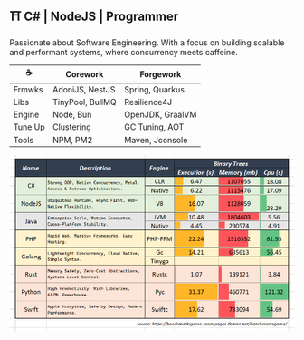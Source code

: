 ## ⛩️ C# | NodeJS | Programmer

Passionate about Software Engineering. With a focus on building scalable and performant systems, where concurrency meets caffeine.

| ☕          | Corework      | Forgework            |
| ------------ | ------------------ | ----------------- |
| Frmwks | AdoniJS, NestJS  | Spring, Quarkus |
| Libs  | TinyPool, BullMQ | Resilience4J    |
| Engine     | Node, Bun | OpenJDK, GraalVM |
| Tune Up    | Clustering       | GC Tuning, AOT  |
| Tools      | NPM, PM2         | Maven, Jconsole |


![](assets/20250910_134828_image.png)

<!-- 
## ☕ Java | Forgework

Proven for nearly 30 years as the backbone of robust & concurrent with a vast ecosystem and extreme optimizations.

### **⛔ Avoided**
- **PHP** : no native concurrency
- **Go** : over-minimalist & boilerplate-heavy
- **Rust** : painful syntax, high cognitive load
- **Python**: slow at raw performance, duck typing overhead
- **Swift** : weak ecosystem, niche adoption 

-->
